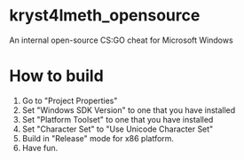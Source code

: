 # kryst4lmeth_opensource
An internal open-source CS:GO cheat for Microsoft Windows

# How to build
1. Go to "Project Properties"
2. Set "Windows SDK Version" to one that you have installed
3. Set "Platform Toolset" to one that you have installed
4. Set "Character Set" to "Use Unicode Character Set"
5. Build in "Release" mode for x86 platform.
6. Have fun.
